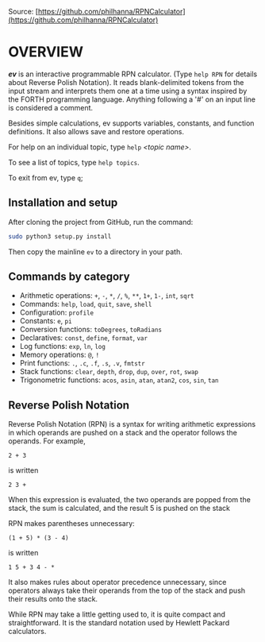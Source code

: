 Source: [https://github.com/philhanna/RPNCalculator](https://github.com/philhanna/RPNCalculator)

# OVERVIEW

***ev*** is an interactive programmable RPN calculator.  (Type `help RPN`
for details about Reverse Polish Notation).  It reads blank-delimited 
tokens from the input stream and interprets them one at a time using 
a syntax inspired by the FORTH programming language.  Anything following 
a '#' on an input line is considered a comment.

Besides simple calculations, ev supports variables, constants, and 
function definitions.  It also allows save and restore operations.

For help on an individual topic, type `help` *&lt;topic name&gt;*.

To see a list of topics, type `help topics`.

To exit from ev, type `q`;

## Installation and setup

After cloning the project from GitHub, run the command:
```bash
sudo python3 setup.py install
```
Then copy the mainline `ev` to a directory in your path.

## Commands by category
* Arithmetic operations:   `+`, `-`, `*`, `/`, `%`, `**`, `1+`, `1-`, `int`, `sqrt`
* Commands:                `help`, `load`, `quit`, `save`, `shell`
* Configuration:           `profile`
* Constants:               `e`, `pi`
* Conversion functions:    `toDegrees`, `toRadians`
* Declaratives:            `const`, `define`, `format`, `var`
* Log functions:           `exp`, `ln`, `log`
* Memory operations:       `@`, `!`
* Print functions:         `.`, `.c`, `.f`, `.s`, `.v`, `fmtstr`
* Stack functions:         `clear`, `depth`, `drop`, `dup`, `over`, `rot`, `swap`
* Trigonometric functions: `acos`, `asin`, `atan`, `atan2`, `cos`, `sin`, `tan`

## Reverse Polish Notation
Reverse Polish Notation (RPN) is a syntax for writing arithmetic expressions in which operands are pushed on a stack and the operator follows the operands.  For example,

```
2 + 3
```
is written
```
2 3 +
```
When this expression is evaluated, the two operands are popped from the stack, the sum is calculated, and the result 5 is pushed on the stack

RPN makes parentheses unnecessary:

```
(1 + 5) * (3 - 4)
```
is written
```
1 5 + 3 4 - *
```

It also makes rules about operator precedence unnecessary, since operators always take their operands from the top of the stack and push their results onto the stack.

While RPN may take a little getting used to, it is quite compact and straightforward.  It is the standard notation used by Hewlett Packard calculators.
